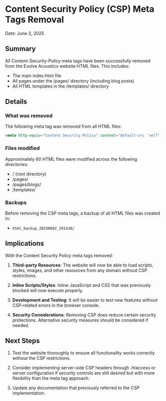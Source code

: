 # Content Security Policy (CSP) Meta Tags Removal

Date: June 2, 2025

## Summary

All Content-Security-Policy meta tags have been successfully removed from the Evolve Acoustics website HTML files. This includes:
- The main index.html file
- All pages under the /pages/ directory (including blog posts)
- All HTML templates in the /templates/ directory

## Details

### What was removed

The following meta tag was removed from all HTML files:

```html
<meta http-equiv="Content-Security-Policy" content="default-src 'self'; script-src 'self' https://code.jquery.com https://www.googletagmanager.com https://cdnjs.cloudflare.com https://*.google-analytics.com https://pagead2.googlesyndication.com; style-src 'self' https://cdnjs.cloudflare.com 'unsafe-inline'; img-src 'self' data: https://*.google-analytics.com https://*.googlesyndication.com https://*.googleusercontent.com; font-src 'self' https://cdnjs.cloudflare.com; connect-src 'self' https://*.google-analytics.com https://*.analytics.google.com https://*.googletagmanager.com; frame-src 'self' https://www.youtube.com https://*.googlesyndication.com; object-src 'none';">
```

### Files modified

Approximately 60 HTML files were modified across the following directories:
- / (root directory)
- /pages/
- /pages/blogs/
- /templates/

### Backups

Before removing the CSP meta tags, a backup of all HTML files was created in:
- `html_backup_20250602_191438/`

## Implications

With the Content Security Policy meta tags removed:

1. **Third-party Resources**: The website will now be able to load scripts, styles, images, and other resources from any domain without CSP restrictions.

2. **Inline Scripts/Styles**: Inline JavaScript and CSS that was previously blocked will now execute properly.

3. **Development and Testing**: It will be easier to test new features without CSP-related errors in the browser console.

4. **Security Considerations**: Removing CSP does reduce certain security protections. Alternative security measures should be considered if needed.

## Next Steps

1. Test the website thoroughly to ensure all functionality works correctly without the CSP restrictions.

2. Consider implementing server-side CSP headers through .htaccess or server configuration if security controls are still desired but with more flexibility than the meta tag approach.

3. Update any documentation that previously referred to the CSP implementation.
